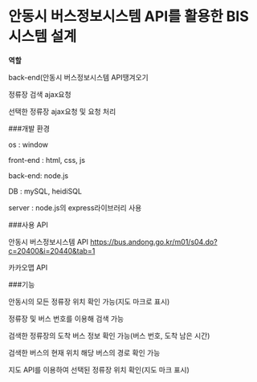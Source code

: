# 안동시 버스정보시스템 API를 활용한 BIS시스템 설계

**역할**

back-end(안동시 버스정보시스템 API땡겨오기

정류장 검색 ajax요청

선택한 정류장 ajax요청 및 요청 처리




###개발 환경

os : window

front-end : html, css, js

back-end: node.js

DB : mySQL, heidiSQL

server : node.js의 express라이브러리 사용



###사용 API

안동시 버스정보시스템 API
https://bus.andong.go.kr/m01/s04.do?c=20400&i=20440&tab=1

카카오맵 API



###기능

안동시의 모든 정류장 위치 확인 가능(지도 마크로 표시)

정류장 및 버스 번호를 이용해 검색 가능

검색한 정류장의 도착 버스 정보 확인 가능(버스 번호, 도착 남은 시간)

검색한 버스의 현재 위치 해당 버스의 경로 확인 가능

지도 API를 이용하여 선택된 정류장 위치 확인(지도 마크 표시)
